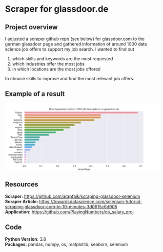 # Scraper for glassdoor.de
 
## Project overview
I adjusted a scraper github repo (see below) for glassdoor.com to the german glassdoor page and gathered information of around 1000 data science job offers to support my job search. I wanted to find out

1. which skills and keywords are the most requested
2. which industries offer the most jobs
3. in which locations are the most jobs offered

to choose skills to improve and find the most relevant job offers. 

## Example of a result
![most_requested_keywords](https://github.com/Olhaau/glassdoor_scraper/blob/master/most_requested_keywords.png)

## Resources
**Scraper:** https://github.com/arapfaik/scraping-glassdoor-selenium  
**Scraper Article:** https://towardsdatascience.com/selenium-tutorial-scraping-glassdoor-com-in-10-minutes-3d0915c6d905  
**Application:** https://github.com/PlayingNumbers/ds_salary_proj  

## Code
**Python Version:** 3.8  
**Packages:** pandas, numpy, os, matplotlib, seaborn, selenium
